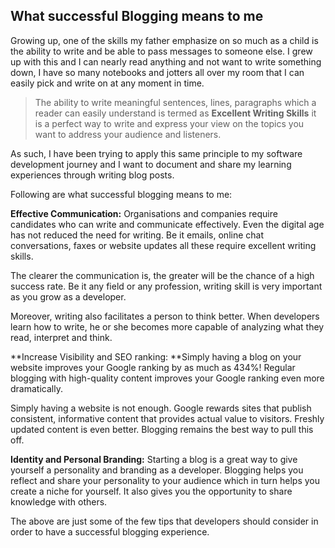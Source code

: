 ## What successful Blogging means to me

Growing up, one of the skills my father emphasize on so much as a child is the ability to write and be able to pass messages to someone else.
I grew up with this and I can nearly read anything and not want to write something down, I have so many notebooks and jotters all over my room that I can easily pick and write on at any moment in time.


> The ability to write meaningful sentences, lines, paragraphs which a reader can easily understand is termed as **Excellent Writing Skills** it is a perfect way to write and express your view on the topics you want to address your audience and listeners.

As such, I have been trying to apply this same principle to my software development journey and I want to document and share my learning experiences through writing blog posts.

Following are what successful blogging means to me:

**Effective Communication:** Organisations and companies require candidates who can write and communicate effectively. Even the digital age has not reduced the need for writing. Be it emails, online chat conversations, faxes or website updates all these require excellent writing skills.

The clearer the communication is, the greater will be the chance of a high success rate. Be it any field or any profession, writing skill is very important as you grow as a developer.

Moreover, writing also facilitates a person to think better. When developers learn how to write, he or she becomes more capable of analyzing what they read, interpret and think.

**Increase Visibility and SEO ranking: **Simply having a blog on your website improves your Google ranking by as much as 434%! Regular blogging with high-quality content improves your Google ranking even more dramatically.

Simply having a website is not enough. Google rewards sites that publish consistent, informative content that provides actual value to visitors. Freshly updated content is even better. Blogging remains the best way to pull this off.

**Identity and Personal Branding:** Starting a blog is a great way to give yourself a personality and branding as a developer. Blogging helps you reflect and share your personality to your audience which in turn helps you create a niche for yourself. It also gives you the opportunity to share knowledge with others.

The above are just some of the few tips that developers should consider in order to have a successful blogging experience.




